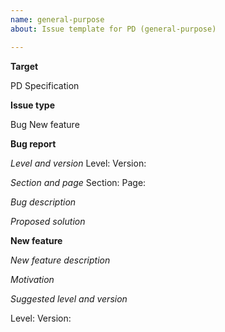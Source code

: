 ```yaml
---
name: general-purpose
about: Issue template for PD (general-purpose)

---
```


**Target**

<!-- Is your issue about the PD language or the specification? Delete one option -->
PD
Specification

**Issue type**

<!-- Does your issue concerns a bug or a new feature request? Delete one option -->
Bug
New feature

<!-- BUG REPORT : Delete if requesting a feature -->

**Bug report**

<!-- Level and version of the language-->

*Level and version*
Level:
Version:

<!-- Delete if the issue concerns the PD language and not the specification-->

*Section and page*
Section:
Page:

<!-- Description of the bug -->
*Bug description*

<!-- A solution to solve it? Delete if no solution (yet)-->
*Proposed solution*

<!-- END BUG REPORT -->

<!-- NEW FEATURE: Delete if reporting a bug -->

**New feature**

<!-- Description of the new feature -->
*New feature description*

*Motivation*

<!-- In your opinion, to what level and version should the feature be integrated? Can be left blank -->
*Suggested level and version*

Level:
Version:
<!-- END NEW FEATURE -->

